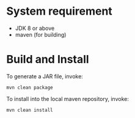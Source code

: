 # System requirement

* JDK 8 or above
* maven (for building)

# Build and Install

To generate a JAR file, invoke:

```
mvn clean package
```

To install into the local maven repository, invoke:

```
mvn clean install
```